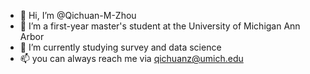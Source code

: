 - 👋 Hi, I’m @Qichuan-M-Zhou
- 👀 I’m a first-year master's student at the University of Michigan Ann Arbor
- 🌱 I’m currently studying survey and data science
- 📫 you can always reach me via qichuanz@umich.edu

<!---
Qichuan-M-Zhou/Qichuan-M-Zhou is a ✨ special ✨ repository because its `README.md` (this file) appears on your GitHub profile.
You can click the Preview link to take a look at your changes.
--->
